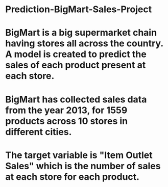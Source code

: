 # Prediction-BigMart-Sales-Project
# BigMart is a big supermarket chain having stores all across the country. A model is created to predict the sales of each product present at each store. 
# BigMart has collected sales data from the year 2013, for 1559 products across 10 stores in different cities.
# The target variable is "Item Outlet Sales" which is the number of sales at each store for each product.
